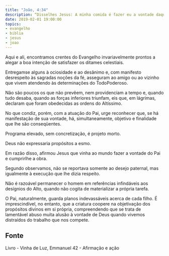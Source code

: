 ```yaml
---
title: "João, 4:34"
description: “Disse­lhes Jesus: A minha comida é fazer eu a vontade daquele que me enviou, e cumprir a sua obra.” 
date: 2019-02-01 19:00:00
topics: 
- evangelho
- biblia
- jesus
- joao
---
```


Aqui e ali, encontramos crentes do Evangelho invariavelmente prontos a
alegar a boa intenção de satisfazer os ditames celestiais.

Entregam­se alguns à ociosidade e ao desânimo e, com manifesto
desrespeito às sagradas noções da fé, asseguram ao amigo ou ao vizinho que vivem
atendendo às determinações do Todo­Poderoso.

Não são poucos os que não prevêem, nem providenciam a tempo e, quando
tudo desaba, quando as forças inferiores triunfam, eis que, em lágrimas, declaram
que foram obedecidas as ordens do Altíssimo.

No que condiz, porém, com a atuação do Pai, urge reconhecer que, se há
manifestação de sua vontade, há, simultaneamente, objetivo e finalidade que lhe são
conseqüentes.

Programa elevado, sem concretização, é projeto morto.

Deus não expressaria propósitos a esmo.

Em razão disso, afirmou Jesus que vinha ao mundo fazer a vontade do Pai e
cumprir­lhe a obra.

Segundo observamos, não se reportava somente ao desejo paternal, mas
igualmente à execução que lhe dizia respeito.

Não é razoável permanecer o homem em referências infindáveis aos
desígnios do Alto, quando não cogita de materializar a própria tarefa.

O Pai, naturalmente, guarda planos indevassáveis acerca de cada filho. É
imprescindível, no entanto, que a criatura coopere na objetivação dos propósitos
divinos em si própria, compreendendo que se trata de lamentável abuso muita alusão
à vontade de Deus quando vivemos distraídos do trabalho que nos compete.


## Fonte
Livro - Vinha de Luz, Emmanuel
42 - Afirmação e ação
